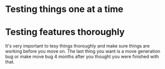 # Testing things one at a time
# Testing features thoroughly
It's very important to tesy things thoroughly and make sure things are working before you move on. The last thing you want is a move generation bug or make move bug 4 months after you thought you were finished with that.
